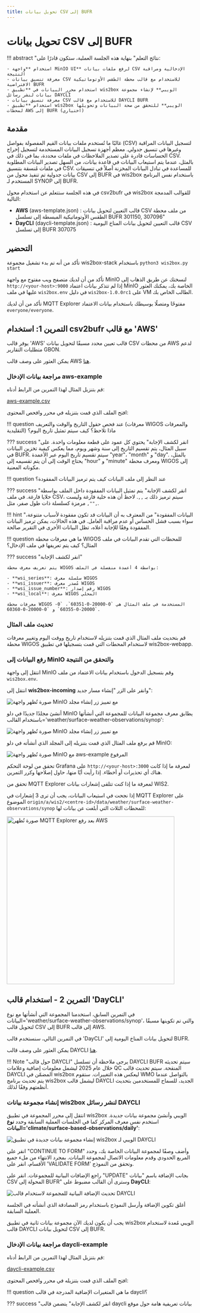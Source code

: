 ```yaml
---
title: تحويل بيانات CSV إلى BUFR
---
```


# تحويل بيانات CSV إلى BUFR

!!! abstract "نتائج التعلم"
    بنهاية هذه الجلسة العملية، ستكون قادرًا على:

    - استخدام **واجهة MinIO UI** لرفع ملفات بيانات CSV الإدخالية ومراقبة النتيجة
    - معرفة تنسيق بيانات CSV للاستخدام مع قالب محطة الطقس الأوتوماتيكية الافتراضية BUFR
    - استخدام محرر البيانات في **تطبيق wis2box الويبي** لإنشاء مجموعة بيانات لنشر رسائل DAYCLI
    - معرفة تنسيق بيانات CSV للاستخدام مع قالب DAYCLI BUFR
    - استخدام **تطبيق wis2box الويبي** للتحقق من صحة البيانات وتحويلها لمحطات AWS إلى BUFR (اختياري)

## مقدمة

غالبًا ما تُستخدم ملفات بيانات القيم المفصولة بفواصل (CSV) لتسجيل البيانات المراقبة وغيرها في تنسيق جدولي.
معظم أجهزة تسجيل البيانات المستخدمة لتسجيل إخراج الحساسات قادرة على تصدير الملاحظات في ملفات محددة، بما في ذلك في CSV.
بالمثل، عندما يتم استيعاب البيانات في قاعدة بيانات، من السهل تصدير البيانات المطلوبة في ملفات مُنسقة بتنسيق CSV.
للمساعدة في تبادل البيانات المخزنة أصلاً في تنسيقات بيانات جدولية تم تنفيذ محول من CSV إلى BUFR في
wis2box باستخدام نفس البرنامج المستخدم لـ SYNOP إلى BUFR.

في هذه الجلسة ستتعلم عن استخدام محول csv2bufr في wis2box للقوالب المدمجة التالية:

- **AWS** (aws-template.json) : قالب التعيين لتحويل بيانات CSV من ملف محطة الطقس الأوتوماتيكية المبسطة إلى تسلسل BUFR 301150, 307096"
- **DayCLI** (daycli-template.json) : قالب التعيين لتحويل بيانات المناخ اليومية CSV إلى تسلسل BUFR 307075

## التحضير

تأكد من أنه تم بدء تشغيل مجموعة wis2box-stack باستخدام `python3 wis2box.py start`

تأكد من أن لديك متصفح ويب مفتوح مع واجهة MinIO لنسختك عن طريق الذهاب إلى `http://<your-host>:9000`
إذا لم تتذكر بيانات اعتماد MinIO الخاصة بك، يمكنك العثور عليها في ملف `wis2box.env` في دليل `wis2box-1.0.0rc1` على VM الطالب الخاص بك.

تأكد من أن لديك MQTT Explorer مفتوحًا ومتصلًا بوسيطك باستخدام بيانات الاعتماد `everyone/everyone`.

## التمرين 1: استخدام csv2bufr مع قالب 'AWS'

يوفر قالب 'AWS' قالب تعيين محدد مسبقًا لتحويل بيانات CSV من محطات AWS لدعم متطلبات التقارير GBON.

يمكن العثور على وصف قالب AWS [هنا](/csv2bufr-templates/aws-template).

### مراجعة بيانات الإدخال aws-example

قم بتنزيل المثال لهذا التمرين من الرابط أدناه:

[aws-example.csv](/sample-data/aws-example.csv)

افتح الملف الذي قمت بتنزيله في محرر وافحص المحتوى:

!!! question
    عند فحص حقول التاريخ والوقت والتعريف (معرفات WIGOS والمعرفات التقليدية) ماذا تلاحظ؟ كيف سيتم تمثيل تاريخ اليوم؟

??? success "انقر لكشف الإجابة"
    يحتوي كل عمود على قطعة معلومات واحدة. على سبيل المثال، يتم تقسيم التاريخ إلى سنة وشهر ويوم، مما يعكس كيفية تخزين البيانات في BUFR. سيتم تقسيم تاريخ اليوم عبر الأعمدة "year"، "month" و "day". بالمثل، يحتاج الوقت إلى أن يتم تقسيمه إلى "hour" و "minute" ومعرف محطة WIGOS إلى مكوناته المعنية.

!!! question
    عند النظر إلى ملف البيانات كيف يتم ترميز البيانات المفقودة؟

??? success "انقر لكشف الإجابة"
    يتم تمثيل البيانات المفقودة داخل الملف بواسطة خلايا فارغة. في ملف CSV، سيتم ترميز ذلك بـ ``,,``. لاحظ أن هذه خلية فارغة وليست مرمزة كسلسلة ذات طول صفر، مثل ``,"",``.

!!! hint "البيانات المفقودة"
    من المعترف به أن البيانات قد تكون مفقودة لأسباب متنوعة، سواء بسبب فشل الحساس أو عدم مراقبة العامل. في هذه الحالات، يمكن ترميز البيانات المفقودة وفقًا للإجابة أعلاه، تظل البيانات الأخرى في التقرير صالحة.

!!! question
    ما هي معرفات محطة WIGOS للمحطات التي تقدم البيانات في ملف المثال؟ كيف يتم تعريفها في ملف الإدخال؟

??? success "انقر لكشف الإجابة"

    يتم تعريف معرف محطة WIGOS بواسطة 4 أعمدة منفصلة في الملف:

    - **wsi_series**: سلسلة معرف WIGOS
    - **wsi_issuer**: مُصدر معرف WIGOS
    - **wsi_issue_number**: رقم إصدار WIGOS
    - **wsi_local**: معرف WIGOS المحلي

    معرفات محطة WIGOS المستخدمة في ملف المثال هي `0-20000-0-60351`، `0-20000-0-60355` و `0-20000-0-60360`.	

### تحديث ملف المثال

قم بتحديث ملف المثال الذي قمت بتنزيله لاستخدام تاريخ ووقت اليوم وتغيير معرفات محطة WIGOS لاستخدام المحطات التي قمت بتسجيلها في تطبيق wis2box-webapp.

### رفع البيانات إلى MinIO والتحقق من النتيجة

انتقل إلى واجهة MinIO وقم بتسجيل الدخول باستخدام بيانات الاعتماد من ملف `wis2box.env`.

انتقل إلى **wis2box-incoming** وانقر على الزر "إنشاء مسار جديد":

<img alt="صورة تُظهر واجهة MinIO مع تمييز زر إنشاء مجلد" src="../../assets/img/minio-create-new-path.png"/>

أنشئ مجلدًا جديدًا في دلو MinIO يطابق معرف مجموعة البيانات للمجموعة التي أنشأتها باستخدام القالب='weather/surface-weather-observations/synop':

<img alt="صورة تُظهر واجهة MinIO مع تمييز زر إنشاء مجلد" src="../../assets/img/minio-create-new-path-metadata_id.png"/>

قم برفع ملف المثال الذي قمت بتنزيله إلى المجلد الذي أنشأته في دلو MinIO:

<img alt="صورة تُظهر واجهة MinIO مع aws-example المرفوع" src="../../assets/img/minio-upload-aws-example.png"/></center>

تحقق من لوحة التحكم Grafana على `http://<your-host>:3000` لمعرفة ما إذا كانت هناك أي تحذيرات أو أخطاء. إذا رأيت أيًا منها، حاول إصلاحها وكرر التمرين.

تحقق من MQTT Explorer لمعرفة ما إذا كنت تتلقى إشعارات بيانات WIS2.

إذا نجحت في استيعاب البيانات، يجب أن ترى 3 إشعارات في MQTT Explorer على الموضوع `origin/a/wis2/<centre-id>/data/weather/surface-weather-observations/synop` للمحطات الثلاث التي أبلغت عن بيانات لها:

<img width="450" alt="صورة تُظهر MQTT Explorer بعد رفع AWS" src="../../assets/img/mqtt-explorer-aws-upload.png"/>

## التمرين 2 - استخدام قالب 'DayCLI'

في التمرين السابق، استخدمنا المجموعة التي أنشأتها مع نوع البيانات='weather/surface-weather-observations/synop'، والتي تم تكوينها مسبقًا لتحويل قالب CSV إلى BUFR إلى قالب AWS.

في التمرين التالي، سنستخدم قالب 'DayCLI' لتحويل بيانات المناخ اليومية إلى BUFR.

يمكن العثور على وصف قالب DAYCLI [هنا](/csv2bufr-templates/daycli-template).

!!! Note "حول قالب DAYCLI"
    يرجى ملاحظة أن تسلسل DAYCLI BUFR سيتم تحديثه خلال عام 2025 ليشمل معلومات إضافية وعلامات QC المنقحة. سيتم تحديث قالب DAYCLI المضمّن في wis2box ليعكس هذه التغييرات. ستقوم WMO بالتواصل عندما يتم تحديث برنامج wis2box ليشمل قالب DAYCLI الجديد، للسماح للمستخدمين بتحديث أنظمتهم وفقًا لذلك.

### إنشاء مجموعة بيانات wis2box لنشر رسائل DAYCLI

انتقل إلى محرر المجموعة في تطبيق wis2box الويبي وأنشئ مجموعة بيانات جديدة. استخدم نفس معرف المركز كما في الجلسات العملية السابقة وحدد **نوع البيانات='climate/surface-based-observations/daily'**:

<img alt="إنشاء مجموعة بيانات جديدة في تطبيق wis2box الويبي لـ DAYCLI" src="../../assets/img/wis2box-webapp-create-dataset-daycli.png"/>

انقر على "CONTINUE TO FORM" وأضف وصفًا لمجموعة البيانات الخاصة بك، وحدد المربع الحدودي وقدم معلومات الاتصال لمجموعة البيانات. بمجرد الانتهاء من ملء جميع الأقسام، انقر على 'VALIDATE FORM' وتحقق من النموذج.

راجع الإضافات البيانية للمجموعات. انقر على "UPDATE" بجانب الإضافة باسم "بيانات CSV المحولة إلى BUFR" وسترى أن القالب مضبوط على **DayCLI**:

<img alt="تحديث الإضافة البيانية للمجموعة لاستخدام قالب DAYCLI" src="../../assets/img/wis2box-webapp-update-data-plugin-daycli.png"/>

أغلق تكوين الإضافة وأرسل النموذج باستخدام رمز المصادقة الذي أنشأته في الجلسة العملية السابقة.

يجب أن يكون لديك الآن مجموعة بيانات ثانية في تطبيق wis2box الويبي مُعدة لاستخدام قالب DAYCLI لتحويل بيانات CSV إلى BUFR.

### مراجعة بيانات الإدخال daycli-example

قم بتنزيل المثال لهذا التمرين من الرابط أدناه:

[daycli-example.csv](/sample-data/daycli-example.csv)

افتح الملف الذي قمت بتنزيله في محرر وافحص المحتوى:

!!! question
    ما هي المتغيرات الإضافية المدرجة في قالب daycli؟

??? success "انقر لكشف الإجابة"
    يتضمن قالب daycli بيانات تعريفية هامة حول موقع